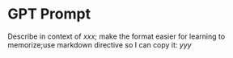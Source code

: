 # GPT Prompt
Describe in context of *xxx*; make the format easier for learning to memorize;use markdown directive so I can copy it: *yyy*